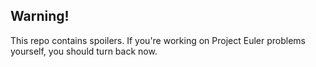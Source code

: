 ## Warning!

This repo contains spoilers. If you're working on Project Euler problems yourself, you should turn back now.

